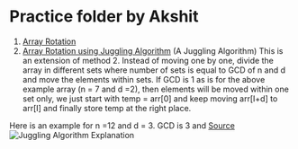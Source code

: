 # Practice folder by Akshit

1. [Array Rotation]('/ArrayRotation.java')
2. [Array Rotation using Juggling Algorithm]('/JugglingAlgorithm.java')
(A Juggling Algorithm)
This is an extension of method 2. Instead of moving one by one, divide the array in different sets
where number of sets is equal to GCD of n and d and move the elements within sets.
If GCD is 1 as is for the above example array (n = 7 and d =2), then elements will be moved within one set only, we just start with temp = arr[0] and keep moving arr[I+d] to arr[I] and finally store temp at the right place.

Here is an example for n =12 and d = 3. GCD is 3 and
[Source]('https://www.geeksforgeeks.org/array-rotation/')
![Juggling Algorithm Explanation]('References/juggling.png')